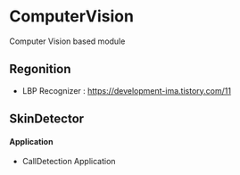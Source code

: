 # ComputerVision
Computer Vision based module

## Regonition
- LBP Recognizer : https://development-ima.tistory.com/11

## SkinDetector

#### Application
- CallDetection Application
